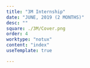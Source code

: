 ```yaml
---
title: "3M Internship" 
date: "JUNE, 2019 (2 MONTHS)"
desc: ""
square: ./3M/Cover.png
order: 4
worktype: "notux"
content: "index"
useTemplate: true

---
```


<style>

 


</style>







